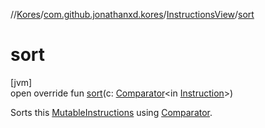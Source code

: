 //[Kores](../../../index.md)/[com.github.jonathanxd.kores](../index.md)/[InstructionsView](index.md)/[sort](sort.md)

# sort

[jvm]\
open override fun [sort](sort.md)(c: [Comparator](https://docs.oracle.com/javase/8/docs/api/java/util/Comparator.html)<in [Instruction](../-instruction/index.md)>)

Sorts this [MutableInstructions](../-mutable-instructions/index.md) using [Comparator](sort.md).

